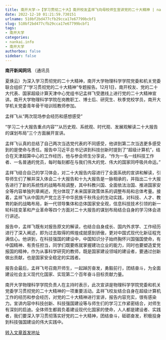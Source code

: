 ```yaml
---
title: 南开大学->【学习贯彻二十大】南开校友孟祥飞向母校师生宣讲党的二十大精神 | nankai.info
date: 2022-12-10 01:21:59.730151
urlname: 510bf2bd477cfb29cca17e67799bcbf1
slug: 510bf2bd477cfb29cca17e67799bcbf1
tags: 
- 南开大学
categories:
- nankai.info
- 南开大学
authorbox: false
sidebar: false
---
```

**南开新闻网讯** （通讯员

夏焕云）为深入学习贯彻党的二十大精神，南开大学物理科学学院党委和机关党委联合组织了“学习贯彻党的二十大精神”专题报告。12月1日，南开校友、党的二十大代表、国家超级计算天津中心党组书记孟祥飞受邀线上进行党的二十大精神宣讲。南开大学物理科学学院在岗教职工、博士后、研究生、秋季党校学员，南开大学机关党委青年骨干培训班教师参加。

孟祥飞从“两次现场参会经历和感想感受”
<!--more-->
“学习二十大报告重点内容”“从历史观、系统观、时代观、发展观解读二十大报告的谋划布局”三个方面展开宣讲。

孟祥飞认真的总结了自己两次当选党代表的不同感受，他讲到第二次当选更多感受到的是使命与责任。报告中习近平总书记讲到科技创新时提到了“超级计算机”，结合在天津超算中心的工作经历，他与参会师生分享说，“作为一名一线科技工作者、一名普通的党员，每时每刻都在与我们伟大的党、伟大的国家同呼吸共命运。”

孟祥飞结合自己的学习体会，对二十大报告内容进行了全面系统的宣讲和解读，引导师生们了解并深入体会二十大报告和十九大报告是一脉相承的，并指出二十大报告进行了新的系统性的战略布局调整，其中科教兴国、全面依法治国、推进国家安全等内容单独列章阐述，充分体现了未来国家政策体系的调整布局和总体考量。接着，孟祥飞从中国共产党立志于中华民族千秋伟业的生动实践，对科技、人才、教育的新的战略布局，新一代领导集体和总体国家安全观，信息科技技术引领的新一轮科技变革和产业革命等四个方面对二十大报告的谋划布局结合自身的学习体会进行讲述。

报告中，孟祥飞既有对报告原文的解读，也结合自身成长、国内外求学、工作经历进行了深入阐述，即为过去取得的辉煌成就感到骄傲，更对中国式现代化新征程充满信心。他讲到，在科技强国的建设中，中国知识分子始终胸怀兴国强国使命，有中国精神、有责任担当，同学们既要练就掌握建功立业的能力，同时也要塑造爱党报国的精神，作为从事科学研究的教师，既是国家建设领域的建设者，要通过创新做出贡献，也是国家安全稳定的实践者。

报告会最后，孟祥飞号召南开师生，一起踔厉奋发，勇毅前行，团结奋斗，为全面建设社会主义现代化国家、实现第二个百年奋斗目标贡献力量。

南开大学物理科学学院负责人在主持时表示，此次宣讲是物理科学学院党委和机关党委学习贯彻党的二十大精神的一项重要活动。孟祥飞校友结合自身在超级计算机工作的经历和参会经历，对党的二十大精神进行宣讲，报告内容充实，很有感染力。宣讲内容中科技创新、科技强国建设等与师生们的学习工作紧密结合，对师生有深刻的启迪。全体师生都肩负着建设现代化国家的使命，人人都是建设者、实践者，我们要深入学习贯彻落实好党的二十大精神，团结奋斗，砥砺奋发，积极投身到科技强国建设的伟大实践中。



[转入文章首发地址](http://news.nankai.edu.cn/ywsd/system/2022/12/07/030053962.shtml)